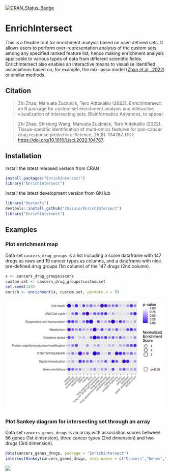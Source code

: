 [![CRAN_Status_Badge](http://www.r-pkg.org/badges/version/EnrichIntersect)](https://cran.r-project.org/package=EnrichIntersect)

# EnrichIntersect

This is a flexible tool for enrichment analysis based on user-defined
sets. It allows users to perform over-representation analysis of the
custom sets among any specified ranked feature list, hence making
enrichment analysis applicable to various types of data from different
scientific fields. EnrichIntersect also enables an interactive means to
visualize identified associations based on, for example, the mix-lasso
model ([Zhao et al., 2022](https://doi.org/10.1016/j.isci.2022.104767))
or similar methods.

## Citation

> Zhi Zhao, Manuela Zucknick, Tero Aittokallio (2022).
> EnrichIntersect: an R package for custom set enrichment analysis and
> interactive visualization of intersecting sets. Bioinformatics Advances,
> to appear.

> Zhi Zhao, Shixiong Wang, Manuela Zucknick, Tero Aittokallio (2022).
> Tissue-specific identification of multi-omics features for pan-cancer
> drug response prediction. iScience, 25(8): 104767. DOI:
> <https://doi.org/10.1016/j.isci.2022.104767>.

## Installation

Install the latest released version from CRAN

```r
install.packages("EnrichIntersect")
library("EnrichIntersect")
```

Install the latest development version from GitHub

```r
library("devtools")
devtools::install_github("zhizuio/EnrichIntersect")
library("EnrichIntersect")
```

## Examples

### Plot enrichment map

Data set `cancers_drug_groups` is a list including a score dataframe
with 147 drugs as rows and 19 cancer types as columns, and a dataframe
with nice pre-defined drug groups (1st column) of the 147 drugs (2nd
column).

```r
x <- cancers_drug_groups$score
custom.set <- cancers_drug_groups$custom.set
set.seed(123)
enrich <- enrichment(x, custom.set, permute.n = 5)
```

![](https://github.com/zhizuio/EnrichIntersect/blob/main/README_plot_enrich.png)<!-- -->

### Plot Sankey diagram for intersecting set through an array

Data set `cancers_genes_drugs` is an array with association scores
between 56 genes (1st dimension), three cancer types (2nd dimension) and
two drugs (3rd dimension).

```r
data(cancers_genes_drugs, package = "EnrichIntersect")
intersectSankey(cancers_genes_drugs, step.names = c("Cancers","Genes","Drugs"))
```

![](https://github.com/zhizuio/EnrichIntersect/blob/main/README_plot_sankey.png)<!-- -->

